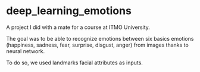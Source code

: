 # deep_learning_emotions
A project I did with a mate for a course at ITMO University.

The goal was to be able to recognize emotions between six basics emotions (happiness, sadness, fear, surprise, disgust, anger) from images thanks to neural network.

To do so, we used landmarks facial attributes as inputs.
